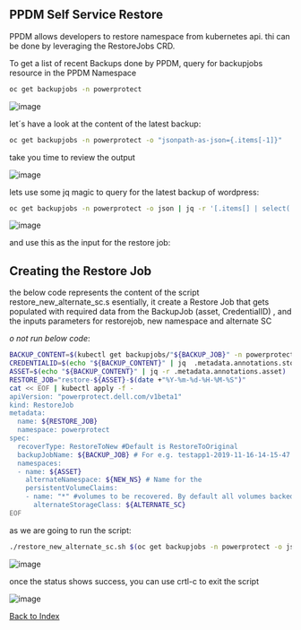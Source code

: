 ## PPDM Self Service Restore 

PPDM allows developers to restore namespace from kubernetes api. thi can be done by leveraging the RestoreJobs CRD.

To get a list of recent Backups done by PPDM, query for backupjobs resource in the PPDM Namespace 

```bash
oc get backupjobs -n powerprotect
```
![image](https://github.com/bob-builds-labs/bob-builds-labs.github.io/assets/8255007/581459ac-8633-4e94-b9e8-129692e7b794)

let´s have a look at the content of the latest backup:

```bash
oc get backupjobs -n powerprotect -o "jsonpath-as-json={.items[-1]}"
```
take you time to review the output

![image](https://github.com/bob-builds-labs/bob-builds-labs.github.io/assets/8255007/45f99f2b-8bdd-471d-9774-107b4ec08bb8)

lets use some jq magic to query for the latest backup of wordpress:

```bash
oc get backupjobs -n powerprotect -o json | jq -r '[.items[] | select(.metadata.name | test("wordpress-")).metadata.name] | last'
```

![image](https://github.com/bob-builds-labs/bob-builds-labs.github.io/assets/8255007/ca2fe038-24de-49a3-bcad-e271195475c9)

and use this as the input for the restore job:

## Creating the Restore Job
the below code represents the content of the script restore_new_alternate_sc.s
esentially, it create a Restore Job that gets populated with required data from the BackupJob (asset, CredentialID) , and the inputs parameters for restorejob, new namespace and alternate SC 

*o not run below code*:
```bash
BACKUP_CONTENT=$(kubectl get backupjobs/"${BACKUP_JOB}" -n powerprotect -o json)
CREDENTIALID=$(echo "${BACKUP_CONTENT}" | jq  .metadata.annotations.storageUnit)
ASSET=$(echo "${BACKUP_CONTENT}" | jq -r .metadata.annotations.asset)
RESTORE_JOB="restore-${ASSET}-$(date +"%Y-%m-%d-%H-%M-%S")"
cat << EOF | kubectl apply -f -
apiVersion: "powerprotect.dell.com/v1beta1"
kind: RestoreJob
metadata:
  name: ${RESTORE_JOB}
  namespace: powerprotect
spec:
  recoverType: RestoreToNew #Default is RestoreToOriginal
  backupJobName: ${BACKUP_JOB} # For e.g. testapp1-2019-11-16-14-15-47
  namespaces:
  - name: ${ASSET}
    alternateNamespace: ${NEW_NS} # Name for the
    persistentVolumeClaims:
    - name: "*" #volumes to be recovered. By default all volumes backed up
      alternateStorageClass: ${ALTERNATE_SC}
EOF
```
as we are going to run the script:

```bash
./restore_new_alternate_sc.sh $(oc get backupjobs -n powerprotect -o json | jq -r '[.items[] | select(.metadata.name | test("wordpress-")).metadata.name] | last') test3 thin-csi-immediate
```
![image](https://github.com/bob-builds-labs/bob-builds-labs.github.io/assets/8255007/73aca39e-34de-479b-8db7-45b0687b934a)

once the status shows success, you can use crtl-c to exit the script

![image](https://github.com/bob-builds-labs/bob-builds-labs.github.io/assets/8255007/8030354e-673e-4435-b3f8-b96d7a4a55dc)

[Back to Index](./index.md#ansible-labs-for-bob-the-builder-2024)